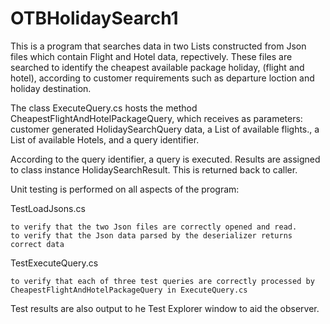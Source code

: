 # OTBHolidaySearch1


This is a program that searches data in two Lists constructed from Json files which contain Flight and Hotel data, repectively.
These files are searched to identify the cheapest available package holiday, (flight and hotel), according to customer requirements 
such as departure loction and holiday destination.

The class ExecuteQuery.cs hosts the method CheapestFlightAndHotelPackageQuery, which receives as parameters:
customer generated HolidaySearchQuery data, a List of available flights., a List of available Hotels, and a query identifier.

According to the query identifier, a query is executed. Results are assigned to class instance HolidaySearchResult. This is returned
back to caller.

Unit testing is performed on all aspects of the program:

TestLoadJsons.cs

	to verify that the two Json files are correctly opened and read.
	to verify that the Json data parsed by the deserializer returns correct data

TestExecuteQuery.cs

	to verify that each of three test queries are correctly processed by CheapestFlightAndHotelPackageQuery in ExecuteQuery.cs 

Test results are also output to he Test Explorer window to aid the observer. 

